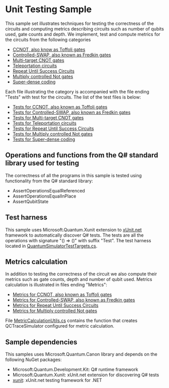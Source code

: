 ﻿# Unit Testing Sample

This sample set illustrates techniques for testing the correctness of the circuits and
computing metrics describing circuits such as number of qubits used, gate counts and
depth. We implement, test and compute metrics for the circuits from the following categories

- [CCNOT, also know as Toffoli gates](./MultiControlledNOT.qs)
- [Controlled-SWAP, also known as Fredkin gates](./ControlledSWAP.qs)
- [Multi-target CNOT gates](./MultiTargetCNOT.qs)
- [Teleportation circuits](./Teleportation.qs)
- [Repeat Until Success Circuits](./RepeatUntilSuccessCircuits.qs)
- [Multiply controlled Not gates](./MultiControlledNOT.qs)
- [Super-dense coding](./SuperdenseCoding.qs)

Each file illustrating the category is accompanied with the file ending "Tests" with test for
the circuits. The list of the test files is below:

- [Tests for CCNOT, also known as Toffoli gates](./MultiControlledNOTTests.qs)
- [Tests for Controlled-SWAP, also known as Fredkin gates](./ControlledSWAPTests.qs)
- [Tests for Multi-target CNOT gates](./MultiTargetCNOTTests.qs)
- [Tests for Teleportation circuits](./TeleportationTests.qs)
- [Tests for Repeat Until Success Circuits](./RepeatUntilSuccessCircuitsTests.qs)
- [Tests for Multiply controlled Not gates](./MultiControlledNOTTests.qs)
- [Tests for Super-dense coding](./SuperdenseCodingTests.qs)

## Operations and functions from the Q# standard library used for testing

The correctness of all the programs in this sample is tested using functionality from the Q# standard library:

- AssertOperationsEqualReferenced
- AssertOperationsEqualInPlace
- AssertQubitState

## Test harness

This sample uses Microsoft.Quantum.Xunit extension to [xUnit.net](https://xunit.net/) framework to
automatically discover Q# tests. The tests are all the operations with signature "() => ()"
with suffix "Test". The test harness located in
[QuantumSimulatorTestTargets.cs](./QuantumSimulatorTestTargets.cs).

## Metrics calculation

In addition to testing the correctness of the circuit we also compute their metrics such as
gate counts, depth and number of qubit used. Metrics calculation is illustrated in files
ending "Metrics":

- [Metrics for CCNOT, also known as Toffoli gates](./CCNOTCircuitsMetrics.cs)
- [Metrics for Controlled-SWAP, also known as Fredkin gates](./ControlledSWAPMetrics.cs)
- [Metrics for Repeat Until Success Circuits](./RepeatUntilSuccessCircuitsMetrics.cs)
- [Metrics for Multiply controlled Not gates](./MultiControlledNOTMetrics.cs)

File [MetricCalculationUtils.cs](./MetricCalculationUtils.cs) contains the function that creates
QCTraceSimulator configured for metric calculation.

## Sample dependencies

This samples uses Microsoft.Quantum.Canon library and depends on the following NuGet packages:

- Microsoft.Quantum.Development.Kit: Q# runtime framework
- Microsoft.Quantum.Xunit: xUnit.net extension for discovering Q# tests
- [xunit](https://xunit.net/): xUnit.net testing framework for .NET
